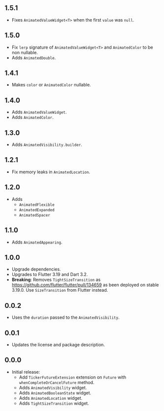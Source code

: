 ## 1.5.1

- Fixes `AnimatedValueWidget<T>` when the first `value` was `null`.

## 1.5.0

- Fix `lerp` signature of `AnimatedValueWidget<T>` and `AnimatedColor` to be non
  nullable.
- Adds `AnimatedDouble`.

## 1.4.1

- Makes `color` or `AnimatedColor` nullable.

## 1.4.0

- Adds `AnimatedValueWidget`.
- Adds `AnimatedColor`.

## 1.3.0

- Adds `AnimatedVisibility.builder`.

## 1.2.1

- Fix memory leaks in `AnimatedLocation`.

## 1.2.0

- Adds
  - `AnimatedFlexible`
  - `AnimatedExpanded`
  - `AnimatedSpacer`

## 1.1.0

- Adds `AnimatedAppearing`.

## 1.0.0

- Upgrade dependencies.
- Upgrades to Flutter 3.19 and Dart 3.2.
- **Breaking**: Removes `TightSizeTransition` as
  https://github.com/flutter/flutter/pull/134659 as been deployed on stable
  3.19.0. Use `SizeTransition` from Flutter instead.

## 0.0.2

- Uses the `duration` passed to the `AnimatedVisibility`.

## 0.0.1

- Updates the license and package description.

## 0.0.0

- Initial release:
  - Add `TickerFutureExtension` extension on `Future` with `whenCompleteOrCancelFuture` method.
  - Adds `AnimatedVisibility` widget.
  - Adds `AnimatedBooleanState` widget.
  - Adds `AnimatedLocation` widget.
  - Adds `TightSizeTransition` widget.
